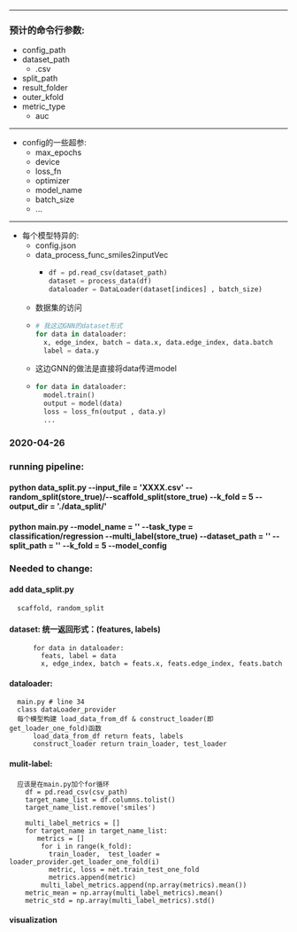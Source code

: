 
----

### 预计的命令行参数:

- config_path
- dataset_path
  - .csv
- split_path
- result_folder
- outer_kfold
- metric_type
  - auc
---

- config的一些超参:
  - max_epochs
  - device
  - loss_fn
  - optimizer
  - model_name
  - batch_size
  - ...
  <!-- -  [] early_stop
       - use_loss
       - use_metric -->
---
- 每个模型特异的:
  - config.json
  - data_process_func_smiles2inputVec
    - ```py
      df = pd.read_csv(dataset_path)
      dataset = process_data(df)
      dataloader = DataLoader(dataset[indices] , batch_size)
      ```
  - 数据集的访问
  - ``` python
    # 我这边GNN的dataset形式
    for data in dataloader:
      x, edge_index, batch = data.x, data.edge_index, data.batch
      label = data.y
    ```
  - 这边GNN的做法是直接将data传进model
  - ```py
    for data in dataloader:
      model.train()
      output = model(data)
      loss = loss_fn(output , data.y)
      ...
    ```

### 2020-04-26


### running pipeline:
#### python data_split.py --input_file = 'XXXX.csv' --random_split(store_true)/--scaffold_split(store_true) --k_fold = 5 --output_dir = './data_split/'


#### python main.py --model_name = '' --task_type = classification/regression --multi_label(store_true) --dataset_path = '' --split_path = '' --k_fold = 5 --model_config

### Needed to change:
#### add data_split.py
      scaffold, random_split

#### dataset: 统一返回形式：(features, labels)
```
      for data in dataloader:
        feats, label = data
        x, edge_index, batch = feats.x, feats.edge_index, feats.batch
```
#### dataloader: 
      main.py # line 34
      class dataLoader_provider
      每个模型构建 load_data_from_df & construct_loader(即get_loader_one_fold)函数
          load_data_from_df return feats, labels
          construct_loader return train_loader, test_loader

#### mulit-label:
      应该是在main.py加个for循环
        df = pd.read_csv(csv_path)
        target_name_list = df.columns.tolist()
        target_name_list.remove('smiles')

        multi_label_metrics = []
        for target_name in target_name_list:
           metrics = []
            for i in range(k_fold):
              train_loader,  test_loader = loader_provider.get_loader_one_fold(i)
              metric, loss = net.train_test_one_fold
              metrics.append(metric)
            multi_label_metrics.append(np.array(metrics).mean())
        metric_mean = np.array(multi_label_metrics).mean()
        metric_std = np.array(multi_label_metrics).std()

#### visualization

